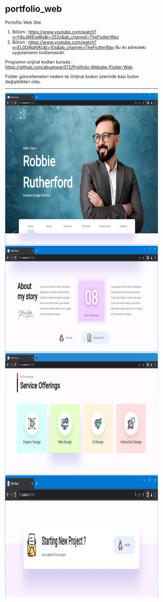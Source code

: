 # portfolio_web

Portoflio Web Site

1.	Bölüm : https://www.youtube.com/watch?v=Y4oJMiEwlBg&t=252s&ab_channel=TheFlutterWay
2.	Bölüm : https://www.youtube.com/watch?v=EL0DjRqKlKc&t=10s&ab_channel=TheFlutterWay
      Bu iki adresteki uygulamanın kodlamasıdır.

Programın orijinal kodları burada : https://github.com/abuanwar072/Protfolio-Website-Flutter-Web

Flutter güncellemeleri nedeni ile Orijinal kodun üzerinde bazı buton değişiklikleri oldu.

<HR>
<img src="https://github.com/VedatBiner/flutter-codes/blob/master/portfolio_web/screen_shots/img-01.png" height="500em"/>
<img src="https://github.com/VedatBiner/flutter-codes/blob/master/portfolio_web/screen_shots/img-02.png" height="350em"/>
<img src="https://github.com/VedatBiner/flutter-codes/blob/master/portfolio_web/screen_shots/img-03.png" height="400em"/>
<img src="https://github.com/VedatBiner/flutter-codes/blob/master/portfolio_web/screen_shots/img-04.png" height="400em"/>
